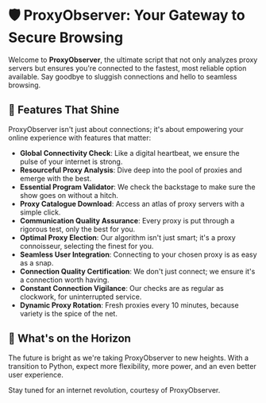 # 🛡️ ProxyObserver: Your Gateway to Secure Browsing

Welcome to **ProxyObserver**, the ultimate script that not only analyzes proxy servers but ensures you're connected to the fastest, most reliable option available. Say goodbye to sluggish connections and hello to seamless browsing.

## 🌟 Features That Shine

ProxyObserver isn't just about connections; it's about empowering your online experience with features that matter:

- **Global Connectivity Check**: Like a digital heartbeat, we ensure the pulse of your internet is strong.
- **Resourceful Proxy Analysis**: Dive deep into the pool of proxies and emerge with the best.
- **Essential Program Validator**: We check the backstage to make sure the show goes on without a hitch.
- **Proxy Catalogue Download**: Access an atlas of proxy servers with a simple click.
- **Communication Quality Assurance**: Every proxy is put through a rigorous test, only the best for you.
- **Optimal Proxy Election**: Our algorithm isn't just smart; it's a proxy connoisseur, selecting the finest for you.
- **Seamless User Integration**: Connecting to your chosen proxy is as easy as a snap.
- **Connection Quality Certification**: We don't just connect; we ensure it's a connection worth having.
- **Constant Connection Vigilance**: Our checks are as regular as clockwork, for uninterrupted service.
- **Dynamic Proxy Rotation**: Fresh proxies every 10 minutes, because variety is the spice of the net.



## 🔮 What's on the Horizon

The future is bright as we're taking ProxyObserver to new heights. With a transition to Python, expect more flexibility, more power, and an even better user experience.

Stay tuned for an internet revolution, courtesy of ProxyObserver.
